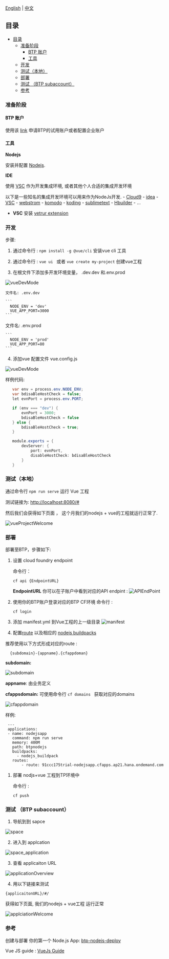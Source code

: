 [English](/btp_nodejsdemo/README.md) | [中文](/btp_nodejsdemo/README.md)

## 目录
- [目录](#目录)
  - [准备阶段](#准备阶段)
    - [BTP 账户](#btp-账户)
    - [工具](#工具)
  - [开发](#开发)
  - [测试（本地）](#测试本地)
  - [部署](#部署)
  - [测试 （BTP subaccount）](#测试-btp-subaccount)
  - [参考](#参考)

### 准备阶段 

#### BTP 账户

使用该 [link](https://help.sap.com/viewer/65de2977205c403bbc107264b8eccf4b/Cloud/en-US/e50ab7b423f04a8db301d7678946626e.html) 申请BTP的试用账户或者配置企业账户

#### 工具

   **Nodejs** 

   安装并配置 [Nodejs](https://nodejs.org/en/).

   **IDE** 
    
  使用 [VSC](https://code.visualstudio.com/) 作为开发集成环境, 或者其他个人合适的集成开发环境 
   
  以下是一些知名的集成开发环境可以用来作为NodeJs开发.
    - [Cloud9](https://aws.amazon.com/cn/cloud9/)
    - [idea](https://www.jetbrains.com/idea/)
    - [VSC](https://code.visualstudio.com)
    - [webstrom](https://www.jetbrains.com/webstorm/)
    - [komodo](https://www.activestate.com/products/komodo-ide/)
    - [koding](https://www.koding.com/)
    - [sublimetext](http://www.sublimetext.com/)
    - [Hbuilder](https://www.dcloud.io/hbuilderx.html/)
    - ...

 * **VSC**
      安装 [vetrur extension](https://marketplace.visualstudio.com/items?itemName=octref.vetur)

### 开发

步骤:

1.  通过命令行 : `npm install -g @vue/cli` 安装vue cli 工具

2.  通过命令行 : `vue ui ` 或者 `vue create my-project` 创建vue工程

3.  在根文件下添加多开发环境变量， .dev.dev 和.env.prod
   
   ![vueDevMode](/btp_nodejsdemo/img/vueDevMode.png)

    文件名: .env.dev

    ```
      NODE_ENV = 'dev'
      VUE_APP_PORT=3000
    ```

   文件名: .env.prod

    ```
      NODE_ENV = 'prod'
      VUE_APP_PORT=80
    ```

4.  添加vue 配置文件 vue.config.js 
   
   ![vueDevMode](/btp_nodejsdemo/img/vueConfigJS.png)

  样例代码:

   ```Java Script
      var env = process.env.NODE_ENV;
      var bdisaBleHostCheck = false;
      let evnPort = process.env.PORT;

      if (env === "dev") {
          evnPort = 3000;
          bdisaBleHostCheck = false
      } else {
          bdisaBleHostCheck = true;
      }

      module.exports = {
          devServer: {
              port: evnPort,
              disableHostCheck: bdisaBleHostCheck
          }
      }
   ```

### 测试（本地）

通过命令行 ```npm run serve``` 运行 Vue 工程

测试链接为: [http://localhost:8080/#](http://localhost:8080/#)

然后我们会获得如下页面 ， 这个月我们的nodejs + vue的工程就运行正常了.

![vueProjectWelcome](/btp_nodejsdemo/img/vueProjectWelcome.png)

### 部署

部署至BTP，步骤如下:
1. 设置 cloud foundry endpoint
   
   命令行：

      ```cf api {EndpointURL} ```

   **EndpointURL** 你可以在子账户中看到对应的API endpint :
   ![APIEndPoint](/btp_nodejsdemo/img/APIEndPoint.png)

2. 使用你的BTP账户登录对应的BTP CF环境
   命令行 :

      ```cf login ```

3. 添加 manifest.yml 到Vue工程的上一级目录
   ![manifest](/btp_nodejsdemo/img/manifest.png)
4.  配置[route](https://help.sap.com/viewer/65de2977205c403bbc107264b8eccf4b/Cloud/en-US/53daaafe8f8345fc9b8497b86d17c9d9.html?q=routes) 以及相应的 [nodejs buildpacks](https://help.sap.com/viewer/65de2977205c403bbc107264b8eccf4b/Cloud/en-US/3a7a0bece0d044eca59495965d8a0237.html)

推荐使用以下方式形成对应的route :

 ```
   {subdomain}-{appname}.{cfappdoman}
 ```

**subdomain:** 

![subdomain](/btp_nodejsdemo/img/subdomain.png)

**appname**: 由业务定义

**cfappsdomain:** 可使用命令行 ```cf domains ``` 获取对应的domains

![cfappdomain](/btp_nodejsdemo/img/cfappdoman.png)

样例:

   ```
    ---
    applications:
    - name: nodejsapp
      command: npm run serve
      memory: 400M
      path: btpnodejs
      buildpacks: 
        - nodejs_buildpack
      routes: 
          - route: 91ccc175trial-nodejsapp.cfapps.ap21.hana.ondemand.com 
   ```
1. 部署 nodjs+vue 工程到TP环境中
   
   命令行 :
   
    ```cf push ```

### 测试 （BTP subaccount）

1. 导航到到 sapce
   
 ![space](/btp_nodejsdemo/img/space.png)

2. 进入到 applcation 
   
 ![space_application](/btp_nodejsdemo/img/space_application.png)

3.  查看 applicaiton URL
   
 ![applicationOverview](/btp_nodejsdemo/img/applicaiton_overview.png)

4.  用以下链接来测试
   
   ```
   {applicaitonURL}/#/
   ```

   获得如下页面, 我们的nodejs + vue工程 运行正常

   ![applciationWelcome](/btp_nodejsdemo/img/ApplicationWelcome.png)

### 参考
创建与部署 你的第一个 Node.js App: [btp-nodejs-deploy](https://developers.sap.com/group.scp-5-node.html)

Vue JS guide :  [VueJs Guide](https://cli.vuejs.org/guide/)

